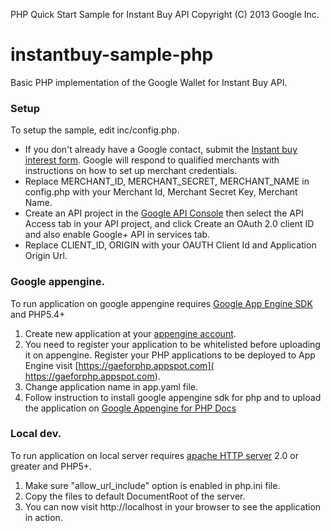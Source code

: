 PHP Quick Start Sample for Instant Buy API Copyright (C) 2013 Google Inc.

instantbuy-sample-php
=======================

Basic PHP implementation of the Google Wallet for Instant Buy API.

### Setup

To setup the sample, edit inc/config.php.

*  If you don't already have a Google contact, submit the [Instant buy interest form](http://getinstantbuy.withgoogle.com). Google will respond to qualified merchants with instructions on how to set up merchant credentials.
* Replace MERCHANT_ID, MERCHANT_SECRET, MERCHANT_NAME in config.php with your Merchant Id, Merchant Secret Key, Merchant Name.
* Create an API project in the [Google API Console](https://code.google.com/apis/console/) then select the API Access tab in your API project, and click Create an OAuth 2.0 client ID and also enable Google+ API in services tab.
* Replace CLIENT_ID, ORIGIN with your OAUTH Client Id and Application Origin Url.

### Google appengine.

To run application on google appengine requires [Google App Engine SDK](https://developers.google.com/appengine/downloads#Google_App_Engine_SDK_for_PHP) and PHP5.4+

1. Create new application at your [appengine account](https://appengine.google.com).
2. You need to register your application to be whitelisted before uploading it on appengine. Register your PHP applications to be deployed to App Engine visit [https://gaeforphp.appspot.com]( https://gaeforphp.appspot.com).
3. Change application name in app.yaml file.
4. Follow instruction to install google appengine sdk for php and to upload the application on [Google Appengine for PHP Docs](https://developers.google.com/appengine/docs/php/gettingstarted/introduction)

### Local dev.

To run application on local server requires [apache HTTP server](http://apache.org/) 2.0 or greater and PHP5+.

1. Make sure "allow_url_include" option is enabled in php.ini file.
2. Copy the files to default DocumentRoot of the server.
3. You can now visit http://localhost in your browser to see the application in action.

